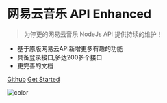 # 网易云音乐 API Enhanced

> 为停更的网易云音乐 NodeJs API 提供持续的维护！

- 基于原版网易云API新增更多有趣的功能
- 具备登录接口,多达200多个接口
- 更完善的文档


[Github](https://github.com/neteasecloudmusicapienhanced/api-enhanced)
[Get Started](#neteasecloudmusicapienhanced)

![color](#ffffff)
